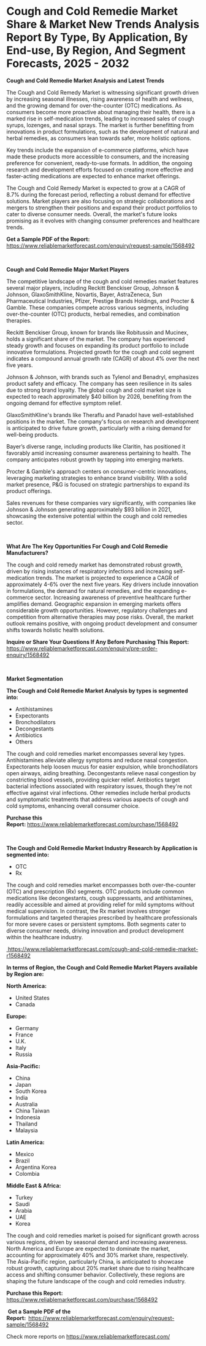 <p><h1>Cough and Cold Remedie Market Share & Market New Trends Analysis Report By Type, By Application, By End-use, By Region, And Segment Forecasts, 2025 - 2032</h1></p><p><strong>Cough and Cold Remedie Market Analysis and Latest Trends</strong></p>
<p><p>The Cough and Cold Remedy Market is witnessing significant growth driven by increasing seasonal illnesses, rising awareness of health and wellness, and the growing demand for over-the-counter (OTC) medications. As consumers become more proactive about managing their health, there is a marked rise in self-medication trends, leading to increased sales of cough syrups, lozenges, and nasal sprays. The market is further benefitting from innovations in product formulations, such as the development of natural and herbal remedies, as consumers lean towards safer, more holistic options.</p><p>Key trends include the expansion of e-commerce platforms, which have made these products more accessible to consumers, and the increasing preference for convenient, ready-to-use formats. In addition, the ongoing research and development efforts focused on creating more effective and faster-acting medications are expected to enhance market offerings.</p><p>The Cough and Cold Remedy Market is expected to grow at a CAGR of 8.7% during the forecast period, reflecting a robust demand for effective solutions. Market players are also focusing on strategic collaborations and mergers to strengthen their positions and expand their product portfolios to cater to diverse consumer needs. Overall, the market's future looks promising as it evolves with changing consumer preferences and healthcare trends.</p></p>
<p><strong>Get a Sample PDF of the Report:&nbsp;</strong> <a href="https://www.reliablemarketforecast.com/enquiry/request-sample/1568492?utm_campaign=2478&utm_medium=2&utm_source=Github&utm_content=ia&utm_term=25032025&utm_id=cough-and-cold-remedie">https://www.reliablemarketforecast.com/enquiry/request-sample/1568492</a></p>
<p>&nbsp;</p>
<p><strong>Cough and Cold Remedie Major Market Players</strong></p>
<p><p>The competitive landscape of the cough and cold remedies market features several major players, including Reckitt Benckiser Group, Johnson & Johnson, GlaxoSmithKline, Novartis, Bayer, AstraZeneca, Sun Pharmaceutical Industries, Pfizer, Prestige Brands Holdings, and Procter & Gamble. These companies compete across various segments, including over-the-counter (OTC) products, herbal remedies, and combination therapies.</p><p>Reckitt Benckiser Group, known for brands like Robitussin and Mucinex, holds a significant share of the market. The company has experienced steady growth and focuses on expanding its product portfolio to include innovative formulations. Projected growth for the cough and cold segment indicates a compound annual growth rate (CAGR) of about 4% over the next five years.</p><p>Johnson & Johnson, with brands such as Tylenol and Benadryl, emphasizes product safety and efficacy. The company has seen resilience in its sales due to strong brand loyalty. The global cough and cold market size is expected to reach approximately $40 billion by 2026, benefiting from the ongoing demand for effective symptom relief.</p><p>GlaxoSmithKline's brands like Theraflu and Panadol have well-established positions in the market. The company's focus on research and development is anticipated to drive future growth, particularly with a rising demand for well-being products.</p><p>Bayer’s diverse range, including products like Claritin, has positioned it favorably amid increasing consumer awareness pertaining to health. The company anticipates robust growth by tapping into emerging markets.</p><p>Procter & Gamble's approach centers on consumer-centric innovations, leveraging marketing strategies to enhance brand visibility. With a solid market presence, P&G is focused on strategic partnerships to expand its product offerings.</p><p>Sales revenues for these companies vary significantly, with companies like Johnson & Johnson generating approximately $93 billion in 2021, showcasing the extensive potential within the cough and cold remedies sector.</p></p>
<p>&nbsp;</p>
<p><strong>What Are The Key Opportunities For Cough and Cold Remedie Manufacturers?</strong></p>
<p><p>The cough and cold remedy market has demonstrated robust growth, driven by rising instances of respiratory infections and increasing self-medication trends. The market is projected to experience a CAGR of approximately 4-6% over the next five years. Key drivers include innovation in formulations, the demand for natural remedies, and the expanding e-commerce sector. Increasing awareness of preventive healthcare further amplifies demand. Geographic expansion in emerging markets offers considerable growth opportunities. However, regulatory challenges and competition from alternative therapies may pose risks. Overall, the market outlook remains positive, with ongoing product development and consumer shifts towards holistic health solutions.</p></p>
<p><strong>Inquire or Share Your Questions If Any Before Purchasing This Report:</strong> <a href="https://www.reliablemarketforecast.com/enquiry/pre-order-enquiry/1568492?utm_campaign=2478&utm_medium=2&utm_source=Github&utm_content=ia&utm_term=25032025&utm_id=cough-and-cold-remedie">https://www.reliablemarketforecast.com/enquiry/pre-order-enquiry/1568492</a></p>
<p>&nbsp;</p>
<p><strong>Market Segmentation</strong></p>
<p><strong>The Cough and Cold Remedie Market Analysis by types is segmented into:</strong></p>
<p><ul><li>Antihistamines</li><li>Expectorants</li><li>Bronchodilators</li><li>Decongestants</li><li>Antibiotics</li><li>Others</li></ul></p>
<p><p>The cough and cold remedies market encompasses several key types. Antihistamines alleviate allergy symptoms and reduce nasal congestion. Expectorants help loosen mucus for easier expulsion, while bronchodilators open airways, aiding breathing. Decongestants relieve nasal congestion by constricting blood vessels, providing quicker relief. Antibiotics target bacterial infections associated with respiratory issues, though they're not effective against viral infections. Other remedies include herbal products and symptomatic treatments that address various aspects of cough and cold symptoms, enhancing overall consumer choice.</p></p>
<p><strong>Purchase this Report:&nbsp;</strong><a href="https://www.reliablemarketforecast.com/purchase/1568492?utm_campaign=2478&utm_medium=2&utm_source=Github&utm_content=ia&utm_term=25032025&utm_id=cough-and-cold-remedie">https://www.reliablemarketforecast.com/purchase/1568492</a></p>
<p>&nbsp;</p>
<p><strong>The Cough and Cold Remedie Market Industry Research by Application is segmented into:</strong></p>
<p><ul><li>OTC</li><li>Rx</li></ul></p>
<p><p>The cough and cold remedies market encompasses both over-the-counter (OTC) and prescription (Rx) segments. OTC products include common medications like decongestants, cough suppressants, and antihistamines, readily accessible and aimed at providing relief for mild symptoms without medical supervision. In contrast, the Rx market involves stronger formulations and targeted therapies prescribed by healthcare professionals for more severe cases or persistent symptoms. Both segments cater to diverse consumer needs, driving innovation and product development within the healthcare industry.</p></p>
<p><a href="https://www.reliablemarketforecast.com/cough-and-cold-remedie-market-r1568492?utm_campaign=2478&utm_medium=2&utm_source=Github&utm_content=ia&utm_term=25032025&utm_id=cough-and-cold-remedie">&nbsp;https://www.reliablemarketforecast.com/cough-and-cold-remedie-market-r1568492</a></p>
<p><strong>In terms of Region, the Cough and Cold Remedie Market Players available by Region are:</strong></p>
<p>
    <p> <strong> North America: </strong>
        <ul>
            <li>United States</li>
            <li>Canada</li>
        </ul>
        </p> 
    <p> <strong> Europe: </strong>
        <ul>
            <li>Germany</li>
            <li>France</li>
            <li>U.K.</li>
            <li>Italy</li>
            <li>Russia</li>
        </ul>
        </p> 
    <p> <strong> Asia-Pacific: </strong>
        <ul>
            <li>China</li>
            <li>Japan</li>
            <li>South Korea</li>
            <li>India</li>
            <li>Australia</li>
            <li>China Taiwan</li>
            <li>Indonesia</li>
            <li>Thailand</li>
            <li>Malaysia</li>
        </ul>
        </p> 
    <p> <strong> Latin America: </strong>
        <ul>
            <li>Mexico</li>
            <li>Brazil</li>
            <li>Argentina Korea</li>
            <li>Colombia</li>
        </ul>
        </p> 
    <p> <strong> Middle East & Africa: </strong>
        <ul>
            <li>Turkey</li>
            <li>Saudi</li>
            <li>Arabia</li>
            <li>UAE</li>
            <li>Korea</li>
        </ul>
    </p>
    </p>
<p><p>The cough and cold remedies market is poised for significant growth across various regions, driven by seasonal demand and increasing awareness. North America and Europe are expected to dominate the market, accounting for approximately 40% and 30% market share, respectively. The Asia-Pacific region, particularly China, is anticipated to showcase robust growth, capturing about 20% market share due to rising healthcare access and shifting consumer behavior. Collectively, these regions are shaping the future landscape of the cough and cold remedies industry.</p></p>
<p><strong>Purchase this Report: </strong><a href="https://www.reliablemarketforecast.com/purchase/1568492?utm_campaign=2478&utm_medium=2&utm_source=Github&utm_content=ia&utm_term=25032025&utm_id=cough-and-cold-remedie">https://www.reliablemarketforecast.com/purchase/1568492</a></p>
<p>&nbsp;<strong>Get a Sample PDF of the Report:&nbsp;&nbsp;</strong><a href="https://www.reliablemarketforecast.com/enquiry/request-sample/1568492?utm_campaign=2478&utm_medium=2&utm_source=Github&utm_content=ia&utm_term=25032025&utm_id=cough-and-cold-remedie">https://www.reliablemarketforecast.com/enquiry/request-sample/1568492</a></p>
<p><strong></strong></p>
<p>Check more reports on <a href="https://www.reliablemarketforecast.com/?utm_campaign=2478&utm_medium=2&utm_source=Github&utm_content=ia&utm_term=25032025&utm_id=cough-and-cold-remedie">https://www.reliablemarketforecast.com/</a></p>